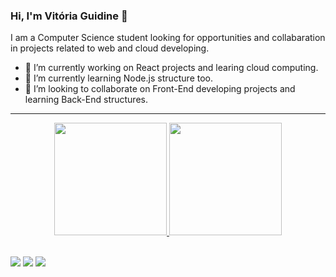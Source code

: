 ### Hi, I'm Vitória Guidine 👋
I am a Computer Science student looking for opportunities and collabaration in projects related to web and cloud developing.
- 🔭 I’m currently working on React projects and learing cloud computing.
- 🌱 I’m currently learning Node.js structure too.
- 🤝 I’m looking to collaborate on Front-End developing projects and learning Back-End structures.

***

<div align="center">
  <a href="https://github.com/vitoriaguidines">
  <img height="180em" src=""/>
  <img height="180em" src="https://github-readme-stats.vercel.app/api/top-langs/?username=vitoriaguidines&layout=compact&langs_count=7&theme=radical"/>
</div>
 
<br/>

[<img src="https://img.shields.io/badge/medium-%2312100E.svg?&style=for-the-badge&logo=medium&logoColor=white" />](https://medium.com/USERNAME)  [<img src="https://img.shields.io/badge/linkedin-%230077B5.svg?&style=for-the-badge&logo=linkedin&logoColor=white" />](https://www.linkedin.com/in/vitória-guidine/) [<img src = "https://img.shields.io/badge/instagram-%23E4405F.svg?&style=for-the-badge&logo=instagram&logoColor=white">](https://www.instagram.com/badideame/)

